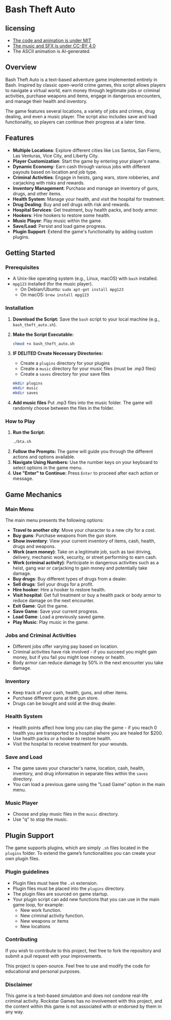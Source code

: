 # Bash Theft Auto


## licensing

- [The code and animation is under MIT](./LICENSE)
- [The music and SFX is under CC-BY 4.0](https://creativecommons.org/licenses/by/4.0/)
- The ASCII animation is AI-generated.

## Overview

Bash Theft Auto is a text-based adventure game implemented entirely in Bash. Inspired by classic open-world crime games, this script allows players to navigate a virtual world, earn money through legitimate jobs or criminal activities, purchase weapons and items, engage in dangerous encounters, and manage their health and inventory. 

The game features several locations, a variety of jobs and crimes, drug dealing, and even a music player. The script also includes save and load functionality, so players can continue their progress at a later time.

## Features

-   **Multiple Locations**: Explore different cities like Los Santos, San Fierro, Las Venturas, Vice City, and Liberty City.
-   **Player Customization**: Start the game by entering your player's name.
-   **Dynamic Economy**: Earn cash through various jobs with different payouts based on location and job type.
-   **Criminal Activities**: Engage in heists, gang wars, store robberies, and carjacking with risks and rewards.
-   **Inventory Management**: Purchase and manage an inventory of guns, drugs, and other items.
-   **Health System**: Manage your health, and visit the hospital for treatment.
-   **Drug Dealing**: Buy and sell drugs with risk and rewards.
-   **Hospital Services**: Get treatment, buy health packs, and body armor.
-   **Hookers**: Hire hookers to restore some health.
-   **Music Player**: Play music within the game.
-   **Save/Load**: Persist and load game progress.
-   **Plugin Support**: Extend the game's functionality by adding custom plugins.

## Getting Started

### Prerequisites

-   A Unix-like operating system (e.g., Linux, macOS) with `bash` installed.
-   `mpg123` installed (for the music player).
    -   On Debian/Ubuntu: `sudo apt-get install mpg123`
    -   On macOS: `brew install mpg123`

### Installation

1.  **Download the Script:** Save the `bash` script to your local machine (e.g., `bash_theft_auto.sh`).
2.  **Make the Script Executable:**

    ```bash
    chmod +x bash_theft_auto.sh
    ```
    
4.  **IF DELITED Create Necessary Directories:**
   
	- Create a `plugins` directory for your plugins
	- Create a `music` directory for your music files (must be .mp3 files)
	- Create a `saves` directory for your save files

    ```bash
    mkdir plugins
	mkdir music
	mkdir saves
    ```

5.  **Add music files** Put .mp3 files into the music folder. The game will randomly choose between the files in the folder.

### How to Play

1.  **Run the Script:**
    ```bash
    ./bta.sh
    ```
2.  **Follow the Prompts:** The game will guide you through the different actions and options available.
3.  **Navigate Using Numbers:** Use the number keys on your keyboard to select options in the game menu.
4.  **Use "Enter" to Continue:** Press `Enter` to proceed after each action or message.

## Game Mechanics

### Main Menu

The main menu presents the following options:

-   **Travel to another city**: Move your character to a new city for a cost.
-   **Buy guns**: Purchase weapons from the gun store.
-   **Show inventory**: View your current inventory of items, cash, health, drugs and weapons.
-   **Work (earn money)**: Take on a legitimate job, such as taxi driving, delivery, mechanic work, security, or street performing to earn cash.
-   **Work (criminal activity)**: Participate in dangerous activities such as a heist, gang war or carjacking to gain money and potentially take damage.
-   **Buy drugs**: Buy different types of drugs from a dealer.
-   **Sell drugs**: Sell your drugs for a profit.
-   **Hire hooker**: Hire a hooker to restore health.
-   **Visit hospital**: Get full treatment or buy a health pack or body armor to reduce damage on the next encounter.
-   **Exit Game**: Quit the game.
-   **Save Game**: Save your current progress.
-   **Load Game**: Load a previously saved game.
-   **Play Music**: Play music in the game.

### Jobs and Criminal Activities

-   Different jobs offer varying pay based on location.
-   Criminal activities have risk involved - if you succeed you might gain money, but if you fail you might lose money or health.
-   Body armor can reduce damage by 50% in the next encounter you take damage.

### Inventory

-   Keep track of your cash, health, guns, and other items.
-   Purchase different guns at the gun store.
-   Drugs can be bought and sold at the drug dealer.

### Health System

-   Health points affect how long you can play the game - if you reach 0 health you are transported to a hospital where you are healed for $200.
-   Use health packs or a hooker to restore health.
-   Visit the hospital to receive treatment for your wounds.

### Save and Load

-   The game saves your character's name, location, cash, health, inventory, and drug information in separate files within the `saves` directory.
-   You can load a previous game using the "Load Game" option in the main menu.

### Music Player

-   Choose and play music files in the `music` directory.
-   Use "q" to stop the music.

## Plugin Support

The game supports plugins, which are simply `.sh` files located in the `plugins` folder. To extend the game’s functionalities you can create your own plugin files.

### Plugin guidelines

- Plugin files must have the `.sh` extension.
- Plugin files must be placed into the `plugins` directory.
-  The plugin files are sourced on game startup.
- Your plugin script can add new functions that you can use in the main game loop, for example:
	- New work function.
	- New criminal activity function.
	- New weapons or items
	- New locations
	
### Contributing

If you wish to contribute to this project, feel free to fork the repository and submit a pull request with your improvements.

This project is open-source. Feel free to use and modify the code for educational and personal purposes.

### Disclaimer

This game is a text-based simulation and does not condone real-life criminal activity.
Rockstar Games has no involvement with this project, and the content within this game is not associated with or endorsed by them in any way.
